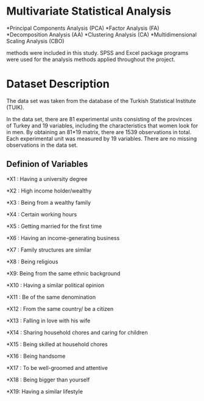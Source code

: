 # Multivariate Statistical Analysis


*Principal Components Analysis (PCA)
*Factor Analysis (FA)
*Decomposition Analysis (AA) 
*Clustering Analysis (CA)
*Multidimensional Scaling Analysis (CBO) 

methods were included in this study. SPSS and Excel package programs were used for the analysis methods applied throughout the project.



# Dataset Description

The data set was taken from the database of the Turkish Statistical Institute (TUIK).


In the data set, there are 81 experimental units consisting of the provinces of Turkey and 19 variables, 
including the characteristics that women look for in men. By obtaining an 81*19 matrix, there are 1539 observations in total.
Each experimental unit was measured by 19 variables. There are no missing observations in the data set.


 ## Definion of Variables
 
*X1 : Having a university degree

*X2 : High income holder/wealthy

*X3 : Being from a wealthy family

*X4 : Certain working hours

*X5 : Getting married for the first time

*X6 : Having an income-generating business

*X7 : Family structures are similar

*X8 : Being religious

*X9: Being from the same ethnic background

*X10 : Having a similar political opinion

*X11 : Be of the same denomination

*X12 : From the same country/ be a citizen

*X13 : Falling in love with his wife

*X14 : Sharing household chores and caring for children

*X15 : Being skilled at household chores

*X16 : Being handsome

*X17 : To be well-groomed and attentive

*X18 : Being bigger than yourself

*X19: Having a similar lifestyle
